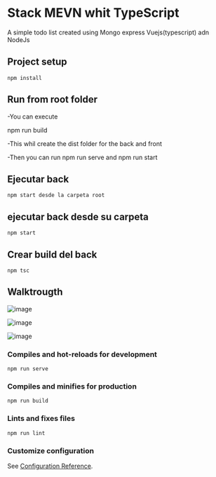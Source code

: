 # Stack MEVN whit TypeScript

A simple todo list created using Mongo express  Vuejs(typescript)  adn  NodeJs

## Project setup
```
npm install
```

## Run from root folder 
-You can execute 
  
  npm run build 
  
-This whil create the dist folder for the back and front 
  
-Then you can run 
npm run serve and npm run start 
  


## Ejecutar back
```
npm start desde la carpeta root 
```
## ejecutar back desde su carpeta
```
npm start 
```

## Crear build del back 
```
npm tsc
```   

## Walktrougth

![image](https://user-images.githubusercontent.com/99937413/222992531-59d1c9ad-16ef-4af8-b2b9-12ddbc189781.png)

![image](https://user-images.githubusercontent.com/99937413/222992799-ab481a48-49d3-4fa9-8084-d9b7588d0d0a.png)

![image](https://user-images.githubusercontent.com/99937413/222992819-bfdfedb5-859c-4fd1-bd7b-bdc075acb527.png)




### Compiles and hot-reloads for development
```
npm run serve
```

### Compiles and minifies for production
```
npm run build
```

### Lints and fixes files
```
npm run lint
```

### Customize configuration
See [Configuration Reference](https://cli.vuejs.org/config/).
